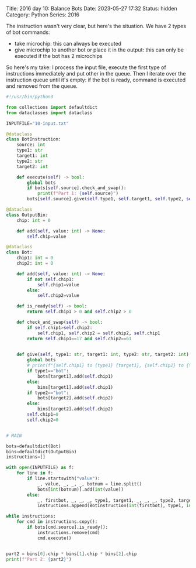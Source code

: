 Title: 2016 day 10: Balance Bots
Date: 2023-05-27 17:32
Status: hidden
Category: Python
Series: 2016

The instruction wasn't very clear, but here's the situation. We have 2 types of bot commands:

- take microchip: this can always be executed
- give microchip to another bot or place it in the output: this can only be executed if the bot has 2 microchips

So here's my take: I process the input file, execute the first type of instructions immediately and put other in the queue.
Then I iterate over the instruction queue until it's empty: if the bot is ready, command is executed and removed from the queue.


```python
#!/usr/bin/python3

from collections import defaultdict
from dataclasses import dataclass

INPUTFILE="10-input.txt"

@dataclass
class BotInstruction:
    source: int
    type1: str
    target1: int
    type2: str
    target2: int

    def execute(self) -> bool:
        global bots
        if bots[self.source].check_and_swap():
            print(f"Part 1: {self.source}")
        bots[self.source].give(self.type1, self.target1, self.type2, self.target2)

@dataclass
class OutputBin:
    chip: int = 0

    def add(self, value: int) -> None:
        self.chip=value

@dataclass
class Bot:
    chip1: int = 0
    chip2: int = 0

    def add(self, value: int) -> None:
        if not self.chip1:
            self.chip1=value
        else:
            self.chip2=value

    def is_ready(self) -> bool:
        return self.chip1 > 0 and self.chip2 > 0

    def check_and_swap(self) -> bool:
        if self.chip1>self.chip2:
            self.chip1, self.chip2 = self.chip2, self.chip1
        return self.chip1==17 and self.chip2==61
            

    def give(self, type1: str, target1: int, type2: str, target2: int) -> None:
        global bots
        # print(f"{self.chip1} to {type1} {target1}, {self.chip2} to {type2} {target2} ")
        if type1=="bot":
            bots[target1].add(self.chip1)
        else:
            bins[target1].add(self.chip1)
        if type2=="bot":
            bots[target2].add(self.chip2)
        else:
            bins[target2].add(self.chip2)
        self.chip1=0
        self.chip2=0


# MAIN

bots=defaultdict(Bot)
bins=defaultdict(OutputBin)
instructions=[]

with open(INPUTFILE) as f:
    for line in f:
        if line.startswith("value"):
            _, value, _, _, _, botnum = line.split()
            bots[int(botnum)].add(int(value))
        else:
            _, firstbot, _, _, _, type1, target1, _, _, _, type2, target2 = line.split()        
            instructions.append(BotInstruction(int(firstbot), type1, int(target1), type2, int(target2)) )

while instructions:
    for cmd in instructions.copy():
        if bots[cmd.source].is_ready():
            instructions.remove(cmd)
            cmd.execute()


part2 = bins[0].chip * bins[1].chip * bins[2].chip
print(f"Part 2: {part2}")
```